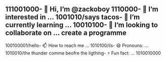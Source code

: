 111001000- 👋 Hi, I’m @zackoboy
1110000- 👀 I’m interested in ...
1001010/says tacos- 🌱 I’m currently learning ...
10010100- 💞️ I’m looking to collaborate on ... create a programme
- 
100100001/hello- 📫 How to reach me ...
1010100/ils- 😄 Pronouns: ...
1010010/the thunder comme beofre the ligthing- ⚡ Fun fact: ...
1010010000
<!---101010100001110-autoclick 
zackoboy/zackoboy is a ✨ special ✨ repository because its `README.md` (this file) appears on your GitHub profile.
You can click the Preview link to take a look at your changes.
--->
